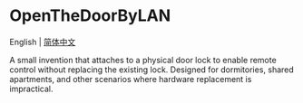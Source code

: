 # OpenTheDoorByLAN

English | [简体中文](README_ZH.md)

A small invention that attaches to a physical door lock to enable remote control without replacing the existing lock. Designed for dormitories, shared apartments, and other scenarios where hardware replacement is impractical.